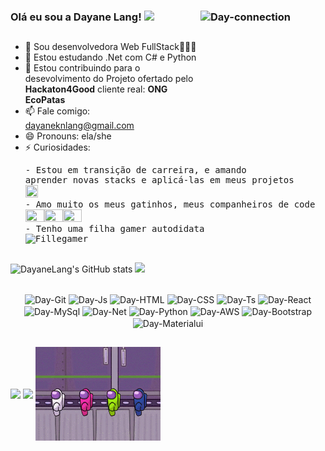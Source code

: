 ### Olá eu sou a Dayane Lang! <img src="https://img.icons8.com/nolan/64/developer.png"/> <img align="right" alt="Day-connection" height="200" width="200" src="https://media.giphy.com/media/MXdKPkHS4Dc6fkJtqQ/giphy.gif">

##

- 🔭 Sou desenvolvedora Web FullStack👩🏻‍💻
- 🌱 Estou estudando .Net com C# e Python
- 👯 Estou contribuindo para o desevolvimento do Projeto ofertado pelo <strong>Hackaton4Good</strong> cliente real: <strong>ONG EcoPatas</strong>
- 📫 Fale comigo: dayaneknlang@gmail.com
- 😄 Pronouns: ela/she
- ⚡ Curiosidades: <pre>- Estou em transição de carreira, e amando aprender novas stacks e aplicá-las em meus projetos <img height="20" width="20" src="https://img.icons8.com/office/16/000000/one-way-transition.png"/> 
                   - Amo muito os meus gatinhos, meus companheiros de code <img height="20" width="30" src="https://img.icons8.com/ios/48/000000/black-cat.png"/><img height="20" width="30" src="https://img.icons8.com/flat-round/64/000000/cat--v1.png"/><img height="20" width="30" src="https://img.icons8.com/pastel-glyph/64/000000/cat--v1.png"/>
                   - Tenho uma filha gamer autodidata <img alt="Fillegamer" height="20" width="40" src="https://img.shields.io/badge/Xbox-107C10?style=for-the-badge&logo=xbox&logoColor=white"></pre>
##

<div>
       
   ![DayaneLang's GitHub stats](https://github-readme-stats.vercel.app/api?username=dayknlang&theme=cobalt&show_icons=true)
   <img height="100em" src="https://github-readme-stats.vercel.app/api/top-langs/?username=dayknlang&layout=compact&langs_count=7&theme=cobalt"/>
  
</div>

<div style="display: inline_block" align="center"><br>
  <img align="center" alt="Day-Git" height="50" width="50" src="https://img.icons8.com/bubbles/50/000000/github.png">
  <img align="center" alt="Day-Js" height="40" width="50" src="https://img.icons8.com/dusk/64/000000/javascript-logo.png">
  <img align="center" alt="Day-HTML" height="40" width="50" src="https://img.icons8.com/nolan/64/html-filetype.png">
  <img align="center" alt="Day-CSS" height="40" width="50" src="https://img.icons8.com/dusk/64/000000/css3.png">
  <img align="center" alt="Day-Ts" height="40" width="50" src="https://img.icons8.com/material-two-tone/48/000000/typescript.png">
  <img align="center" alt="Day-React" height="50" width="50" src="https://img.icons8.com/nolan/50/react-native.png">
  <img align="center" alt="Day-MySql" height="50" width="50" src="https://img.icons8.com/color/48/000000/mysql--v1.png">
  <img align="center" alt="Day-Net" height="50" width="50" src="https://img.icons8.com/color/48/000000/c-sharp-logo.png">
  <img align="center" alt="Day-Python" height="50" width="50" src="https://img.icons8.com/dusk/64/000000/python.png">
  <img align="center" alt="Day-AWS" height="50" width="50" src="https://img.icons8.com/windows/32/000000/amazon-web-services.png">
  <img align="center" alt="Day-Bootstrap" height="50" width="50" src="https://img.icons8.com/color/48/000000/bootstrap.png">
  <img align="center" alt="Day-Materialui" height="50" width="50" src="https://img.icons8.com/color/48/000000/material-ui.png">
 
</div>

##
 <div> 
   <a href="https://www.linkedin.com/in/dayane-lang" target="_blank" align="center"><img align="center" src="https://img.shields.io/badge/-LinkedIn-%230077B5?style=for-the-       badge&logo=linkedin&logoColor=white" target="_blank"></a>
  <a href = "mailto:dayaneknlang@gmail.com" align="center"><img align="center" src="https://img.shields.io/badge/-Gmail-%23333?style=for-the-badge&logo=gmail&logoColor=white" target="_blank"></a>
 <img align="center" alt="amongusgif" height="150" width="200" src="https://github.com/dayknlang/dayknlang/blob/main/am0ngsusxh-28.gif?raw=true">
</div>


